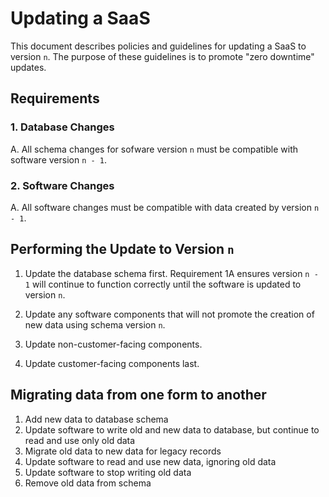 # Updating a SaaS

This document describes policies and guidelines for updating a SaaS to version `n`. The purpose of these guidelines is to promote "zero downtime" updates.

## Requirements

### 1. Database Changes

A. All schema changes for sofware version `n` must be compatible with software version `n - 1`.

### 2. Software Changes

A. All software changes must be compatible with data created by version `n - 1`.

## Performing the Update to Version `n`

1. Update the database schema first. Requirement 1A ensures version `n - 1` will continue to function correctly until the software is updated to version `n`.

2. Update any software components that will not promote the creation of new data using schema version `n`.

3. Update non-customer-facing components.

4. Update customer-facing components last.

## Migrating data from one form to another

1. Add new data to database schema
2. Update software to write old and new data to database, but continue to read and use only old data
3. Migrate old data to new data for legacy records
4. Update software to read and use new data, ignoring old data
5. Update software to stop writing old data
6. Remove old data from schema

